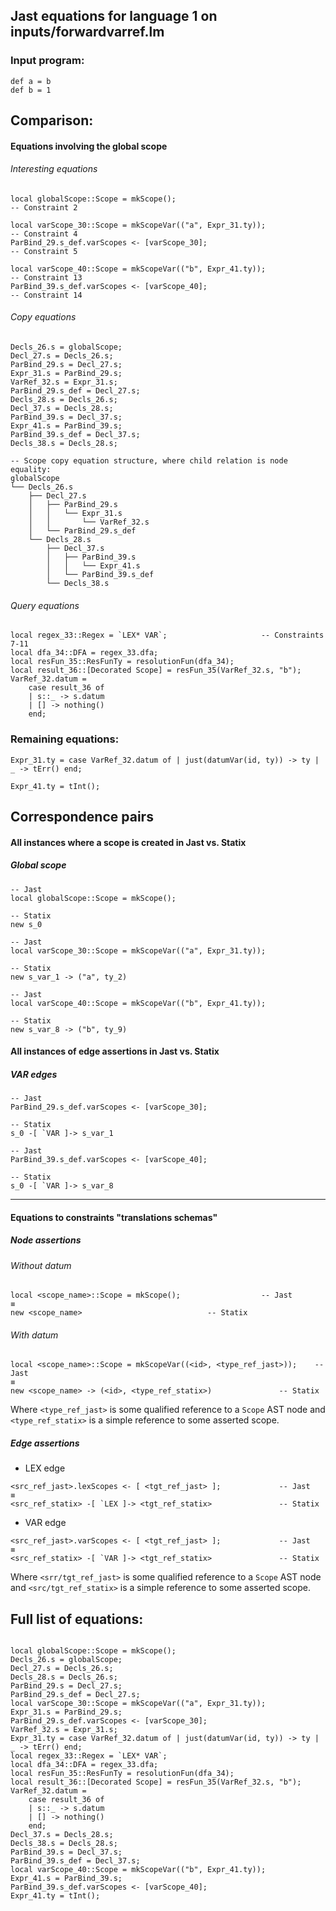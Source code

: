 ## Jast equations for language 1 on inputs/forwardvarref.lm

### Input program:
```
def a = b
def b = 1
```

## Comparison:
#### Equations involving the global scope
###### Interesting equations
```
local globalScope::Scope = mkScope();                                   -- Constraint 2

local varScope_30::Scope = mkScopeVar(("a", Expr_31.ty));               -- Constraint 4
ParBind_29.s_def.varScopes <- [varScope_30];                            -- Constraint 5

local varScope_40::Scope = mkScopeVar(("b", Expr_41.ty));               -- Constraint 13
ParBind_39.s_def.varScopes <- [varScope_40];                            -- Constraint 14

```
###### Copy equations
```
Decls_26.s = globalScope;
Decl_27.s = Decls_26.s;
ParBind_29.s = Decl_27.s;
Expr_31.s = ParBind_29.s;
VarRef_32.s = Expr_31.s;
ParBind_29.s_def = Decl_27.s;
Decls_28.s = Decls_26.s;
Decl_37.s = Decls_28.s;
ParBind_39.s = Decl_37.s;
Expr_41.s = ParBind_39.s;
ParBind_39.s_def = Decl_37.s;
Decls_38.s = Decls_28.s;

-- Scope copy equation structure, where child relation is node equality:
globalScope
└── Decls_26.s
    ├── Decl_27.s
    │   ├── ParBind_29.s
    │   │   └── Expr_31.s
    │   │       └── VarRef_32.s
    │   └── ParBind_29.s_def
    └── Decls_28.s
        ├── Decl_37.s
        │   ├── ParBind_39.s
        │   │   └── Expr_41.s
        │   └── ParBind_39.s_def
        └── Decls_38.s
```

###### Query equations
```
local regex_33::Regex = `LEX* VAR`;				        -- Constraints 7-11
local dfa_34::DFA = regex_33.dfa;
local resFun_35::ResFunTy = resolutionFun(dfa_34);
local result_36::[Decorated Scope] = resFun_35(VarRef_32.s, "b");
VarRef_32.datum = 
	case result_36 of
	| s::_ -> s.datum
	| [] -> nothing()
	end;
```

### Remaining equations:
```
Expr_31.ty = case VarRef_32.datum of | just(datumVar(id, ty)) -> ty | _ -> tErr() end;

Expr_41.ty = tInt();
```


## Correspondence pairs
#### All instances where a scope is created in Jast vs. Statix
##### Global scope
```
-- Jast
local globalScope::Scope = mkScope();

-- Statix
new s_0
```

```
-- Jast
local varScope_30::Scope = mkScopeVar(("a", Expr_31.ty));

-- Statix
new s_var_1 -> ("a", ty_2)
```

```
-- Jast
local varScope_40::Scope = mkScopeVar(("b", Expr_41.ty));

-- Statix
new s_var_8 -> ("b", ty_9)
```

#### All instances of edge assertions in Jast vs. Statix
##### VAR edges
```
-- Jast
ParBind_29.s_def.varScopes <- [varScope_30];

-- Statix
s_0 -[ `VAR ]-> s_var_1
```

```
-- Jast
ParBind_39.s_def.varScopes <- [varScope_40];

-- Statix
s_0 -[ `VAR ]-> s_var_8
```


---

#### Equations to constraints "translations schemas"

##### Node assertions
###### Without datum
````
local <scope_name>::Scope = mkScope();					-- Jast
≡
new <scope_name>							-- Statix
````
###### With datum
````
local <scope_name>::Scope = mkScopeVar((<id>, <type_ref_jast>));	-- Jast
≡
new <scope_name> -> (<id>, <type_ref_statix>)				-- Statix
````
Where `<type_ref_jast>` is some qualified reference to a `Scope` AST node and `<type_ref_statix>` is a simple reference to some asserted scope.

##### Edge assertions
- LEX edge
```
<src_ref_jast>.lexScopes <- [ <tgt_ref_jast> ];				-- Jast
≡
<src_ref_statix> -[ `LEX ]-> <tgt_ref_statix>				-- Statix
```
- VAR edge
```
<src_ref_jast>.varScopes <- [ <tgt_ref_jast> ];				-- Jast
≡
<src_ref_statix> -[ `VAR ]-> <tgt_ref_statix>				-- Statix
```
Where `<srr/tgt_ref_jast>` is some qualified reference to a `Scope` AST node and `<src/tgt_ref_statix>` is a simple reference to some asserted scope.


## Full list of equations:
```

local globalScope::Scope = mkScope();
Decls_26.s = globalScope;
Decl_27.s = Decls_26.s;
Decls_28.s = Decls_26.s;
ParBind_29.s = Decl_27.s;
ParBind_29.s_def = Decl_27.s;
local varScope_30::Scope = mkScopeVar(("a", Expr_31.ty));
Expr_31.s = ParBind_29.s;
ParBind_29.s_def.varScopes <- [varScope_30];
VarRef_32.s = Expr_31.s;
Expr_31.ty = case VarRef_32.datum of | just(datumVar(id, ty)) -> ty | _ -> tErr() end;
local regex_33::Regex = `LEX* VAR`;
local dfa_34::DFA = regex_33.dfa;
local resFun_35::ResFunTy = resolutionFun(dfa_34);
local result_36::[Decorated Scope] = resFun_35(VarRef_32.s, "b");
VarRef_32.datum = 
	case result_36 of
	| s::_ -> s.datum
	| [] -> nothing()
	end;
Decl_37.s = Decls_28.s;
Decls_38.s = Decls_28.s;
ParBind_39.s = Decl_37.s;
ParBind_39.s_def = Decl_37.s;
local varScope_40::Scope = mkScopeVar(("b", Expr_41.ty));
Expr_41.s = ParBind_39.s;
ParBind_39.s_def.varScopes <- [varScope_40];
Expr_41.ty = tInt();
```